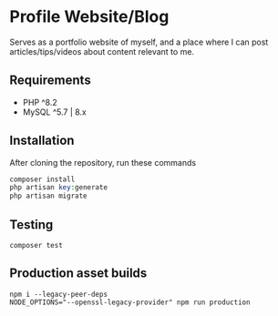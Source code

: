 # Profile Website/Blog


Serves as a portfolio website of myself, and a place where I can post articles/tips/videos about content relevant to me.

## Requirements

- PHP ^8.2
- MySQL ^5.7 | 8.x

## Installation

After cloning the repository, run these commands
```php
composer install
php artisan key:generate
php artisan migrate
```

## Testing

```
composer test
```

## Production asset builds

```
npm i --legacy-peer-deps
NODE_OPTIONS="--openssl-legacy-provider" npm run production
```